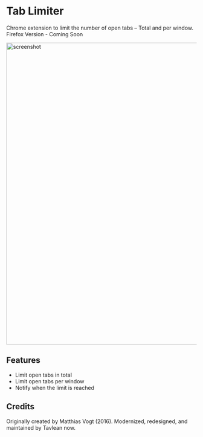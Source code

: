 # Tab Limiter

Chrome extension to limit the number of open tabs – Total and per window.
Firefox Version - Coming Soon

<img width="1280" height="800" alt="screenshot" src="https://github.com/user-attachments/assets/9267dd6b-645c-4249-aa68-79add21c8764" />

## Features

-   Limit open tabs in total
-   Limit open tabs per window
-   Notify when the limit is reached

## Credits

Originally created by Matthias Vogt (2016). Modernized, redesigned, and maintained by Tavlean now.
